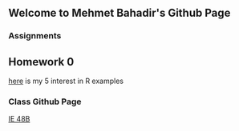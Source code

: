 ## Welcome to Mehmet Bahadir's Github Page


### Assignments



## Homework 0

[here](files\example_homework_0.html) is my 5 interest in R examples 





### Class Github Page

[IE 48B](https://https://github.com/BU-IE-48B)
